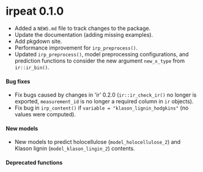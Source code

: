 # irpeat 0.1.0

* Added a `NEWS.md` file to track changes to the package.
* Update the documentation (adding missing examples).
* Add pkgdown site.
* Performance improvement for `irp_preprocess()`.
* Updated `irp_preprocess()`, model preprocessing configurations, and prediction functions to consider the new argument `new_x_type` from `ir::ir_bin()`.

#### Bug fixes

* Fix bugs caused by changes in 'ir' 0.2.0 (`ir::ir_check_ir()` no longer is exported, `measurement_id` is no longer a required column in `ir` objects).
* Fix bug in `irp_content()` if `variable = "klason_lignin_hodgkins"` (no values were computed).

#### New models

* New models to predict holocellulose (`model_holocellulose_2`) and Klason lignin (`model_klason_lingin_2`) contents.

#### Deprecated functions
